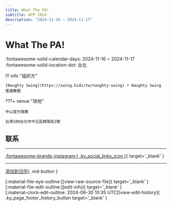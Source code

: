 ```yaml
---
title: What The PA!
subtitle: WTP 2024
description: "2024-11-16 ~ 2024-11-17"
---
```


# What The PA! 

:fontawesome-solid-calendar-days: 2024-11-16 ~ 2024-11-17  
:fontawesome-solid-location-dot: 台北  

!!! info "组织方"

    [Naughty Swing](https://swing.kids/tw/naughty-swing) • Naughty Swing 搖擺舞團  

???+ venue "场地"

    中山堂光復廳  
      
    台灣100台北市中正區酉陽街2號  

## 联系


---

 [:fontawesome-brands-instagram:{ .ky_social_links_icon }](https://instagram.com/whatthepa_tw){ target='_blank' }

---

[添加到日历](https://swing.news/ics/zh-Hans/2024/tw/what-the-pa-2024.ics){ .md-button }

<div class="ky_page_footer" markdown>
<div class="ky_page_footer_trailing" markdown="span">
[:material-file-eye-outline:][view-raw-source-file]{ target='_blank' }
[:material-file-edit-outline:][edit-info]{ target='_blank' }
</div>
<div class="ky_page_footer_leading" markdown="span">
[:material-clock-edit-outline: 2024-06-30 10:35 UTC][view-edit-history]{ .ky_page_footer_history_button target='_blank' }
</div>
</div>

[view-raw-source-file]: https://github.com/swingdance/events/blob/main/2024/tw/what-the-pa-2024.json "查看原始源文件"
[edit-info]: https://github.com/swingdance/events/issues/new?assignees=&labels=update+event&projects=&template=03-update_entity.yml&title=%5B2024%2Ftw%5D%20What%20The%20PA%21&region=tw&year=2024&id=what-the-pa-2024&name=What%20The%20PA%21&org_id=naughty-swing "编辑信息"

[view-edit-history]: https://github.com/swingdance/events/commits/main/2024/tw/what-the-pa-2024.json "查看编辑历史"
